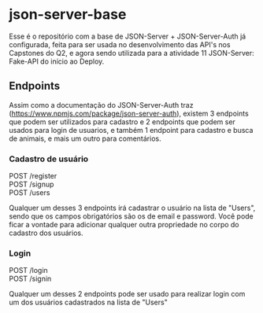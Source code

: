 # json-server-base

Esse é o repositório com a base de JSON-Server + JSON-Server-Auth já configurada, feita para ser usada no desenvolvimento das API's nos Capstones do Q2, e agora sendo utilizada para a atividade 11
JSON-Server: Fake-API do início ao Deploy.

## Endpoints

Assim como a documentação do JSON-Server-Auth traz (https://www.npmjs.com/package/json-server-auth), existem 3 endpoints que podem ser utilizados para cadastro e 2 endpoints que podem ser usados para login de usuarios, e também 1 endpoint para cadastro e busca de animais, e mais um outro para comentários.

### Cadastro de usuário

POST /register <br/>
POST /signup <br/>
POST /users

Qualquer um desses 3 endpoints irá cadastrar o usuário na lista de "Users", sendo que os campos obrigatórios são os de email e password.
Você pode ficar a vontade para adicionar qualquer outra propriedade no corpo do cadastro dos usuários.

### Login

POST /login <br/>
POST /signin

Qualquer um desses 2 endpoints pode ser usado para realizar login com um dos usuários cadastrados na lista de "Users"
